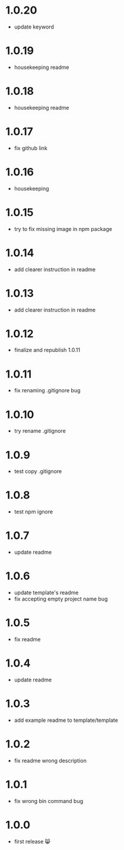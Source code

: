 # 1.0.20

- update keyword

# 1.0.19

- housekeeping readme

# 1.0.18

- housekeeping readme

# 1.0.17

- fix github link

# 1.0.16

- housekeeping

# 1.0.15

- try to fix missing image in npm package

# 1.0.14

- add clearer instruction in readme

# 1.0.13

- add clearer instruction in readme

# 1.0.12

- finalize and republish 1.0.11

# 1.0.11

- fix renaming .gitignore bug

# 1.0.10

- try rename .gitignore

# 1.0.9

- test copy .gitignore

# 1.0.8

- test npm ignore

# 1.0.7

- update readme

# 1.0.6

- update template's readme
- fix accepting empty project name bug

# 1.0.5

- fix readme

# 1.0.4

- update readme

# 1.0.3

- add example readme to template/template

# 1.0.2

- fix readme wrong description

# 1.0.1

- fix wrong bin command bug

# 1.0.0

- first release 😸
